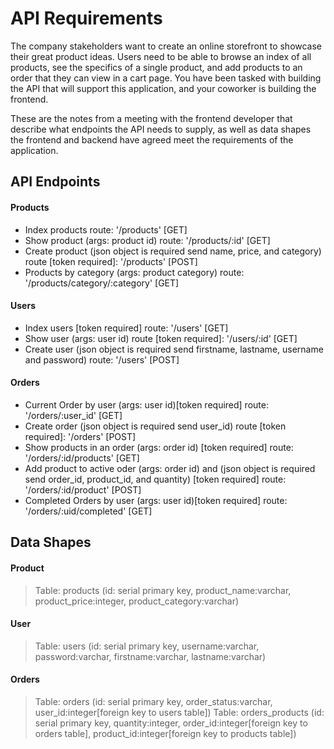 # API Requirements

The company stakeholders want to create an online storefront to showcase their great product ideas. Users need to be able to browse an index of all products, see the specifics of a single product, and add products to an order that they can view in a cart page. You have been tasked with building the API that will support this application, and your coworker is building the frontend.

These are the notes from a meeting with the frontend developer that describe what endpoints the API needs to supply, as well as data shapes the frontend and backend have agreed meet the requirements of the application.

## API Endpoints

#### Products

- Index products route: '/products' [GET]
- Show product (args: product id) route: '/products/:id' [GET]
- Create product (json object is required send name, price, and category) route [token required]: '/products' [POST]
- Products by category (args: product category) route: '/products/category/:category' [GET]

#### Users

- Index users [token required] route: '/users' [GET]
- Show user (args: user id) route [token required]: '/users/:id' [GET]
- Create user (json object is required send firstname, lastname, username and password) route: '/users' [POST]

#### Orders

- Current Order by user (args: user id)[token required] route: '/orders/:user_id' [GET]
- Create order (json object is required send user_id) route [token required]: '/orders' [POST]
- Show products in an order (args: order id) [token required] route: '/orders/:id/products' [GET]
- Add product to active oder (args: order id) and (json object is required send order_id, product_id, and quantity) [token required] route: '/orders/:id/product' [POST]
- Completed Orders by user (args: user id)[token required] route: '/orders/:uid/completed' [GET]

## Data Shapes

#### Product

> Table: products (id: serial primary key, product_name:varchar, product_price:integer, product_category:varchar)

#### User

> Table: users (id: serial primary key, username:varchar, password:varchar, firstname:varchar, lastname:varchar)

#### Orders

> Table: orders (id: serial primary key, order_status:varchar, user_id:integer[foreign key to users table])
> Table: orders_products (id: serial primary key, quantity:integer, order_id:integer[foreign key to orders table], product_id:integer[foreign key to products table])
